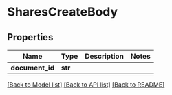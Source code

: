 # SharesCreateBody

## Properties
Name | Type | Description | Notes
------------ | ------------- | ------------- | -------------
**document_id** | **str** |  | 

[[Back to Model list]](../README.md#documentation-for-models) [[Back to API list]](../README.md#documentation-for-api-endpoints) [[Back to README]](../README.md)

